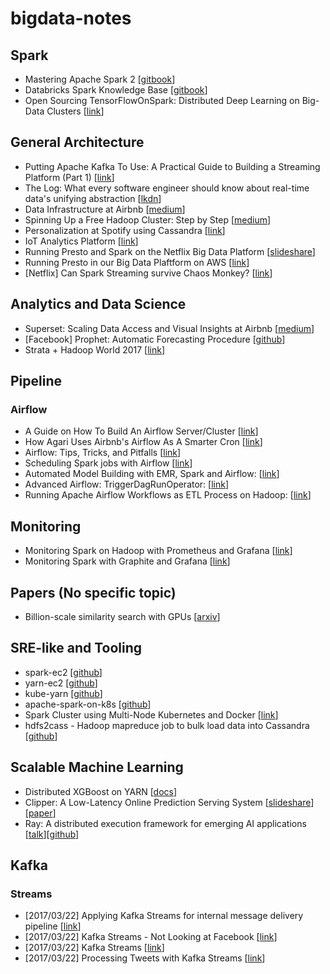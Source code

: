 # bigdata-notes

## Spark

- Mastering Apache Spark 2 [[gitbook](https://www.gitbook.com/book/jaceklaskowski/mastering-apache-spark/details)]
- Databricks Spark Knowledge Base [[gitbook](https://www.gitbook.com/book/databricks/databricks-spark-knowledge-base/details)]
- Open Sourcing TensorFlowOnSpark: Distributed Deep Learning on Big-Data Clusters [[link](https://yahoo.tumblr.com/post/157196637189/open-sourcing-tensorflowonspark-distributed-deep)]

## General Architecture

- Putting Apache Kafka To Use: A Practical Guide to Building a Streaming Platform (Part 1) [[link](https://www.confluent.io/blog/stream-data-platform-1/)]
- The Log: What every software engineer should know about real-time data's unifying abstraction [[lkdn](https://engineering.linkedin.com/distributed-systems/log-what-every-software-engineer-should-know-about-real-time-datas-unifying)]
- Data Infrastructure at Airbnb [[medium](https://medium.com/airbnb-engineering/data-infrastructure-at-airbnb-8adfb34f169c#.qf6fnbkxq)]
- Spinning Up a Free Hadoop Cluster: Step by Step [[medium](https://blog.insightdatascience.com/spinning-up-a-free-hadoop-cluster-step-by-step-c406d56bae42#.k30g6iamd)]
- Personalization at Spotify using Cassandra [[link](https://labs.spotify.com/2015/01/09/personalization-at-spotify-using-cassandra/)]
- IoT Analytics Platform [[link](https://blog.codecentric.de/en/2016/07/iot-analytics-platform/)]
- Running Presto and Spark on the Netflix Big Data Platform [[slideshare](https://www.slideshare.net/AmazonWebServices/bdt303-running-spark-and-presto-on-the-netflix-big-data-platform)]
- Running Presto in our Big Data Plaftform on AWS [[link](http://techblog.netflix.com/2014/10/using-presto-in-our-big-data-platform.html)]
- [Netflix] Can Spark Streaming survive Chaos Monkey? [[link](http://techblog.netflix.com/2015/03/can-spark-streaming-survive-chaos-monkey.html)]

## Analytics and Data Science

- Superset: Scaling Data Access and Visual Insights at Airbnb [[medium](https://medium.com/airbnb-engineering/superset-scaling-data-access-and-visual-insights-at-airbnb-3ce3e9b88a7f#.qprvofuypu)]
- [Facebook] Prophet: Automatic Forecasting Procedure [[github](https://github.com/facebookincubator/prophet)]
- Strata + Hadoop World 2017 [[link](https://www.safaribooksonline.com/library/view/strata-hadoop/9781491976166/?utm_source=newsite&utm_medium=content&utm_campaign=lgen&utm_content=michael-jordan-strata-sj-keynote-video-post-top-cta)]

## Pipeline

### Airflow

- A Guide on How To Build An Airflow Server/Cluster [[link](https://stlong0521.github.io/20161023%20-%20Airflow.html)]
- How Agari Uses Airbnb's Airflow As A Smarter Cron [[link](http://highscalability.com/blog/2015/9/3/how-agari-uses-airbnbs-airflow-as-a-smarter-cron.html)]
- Airflow: Tips, Tricks, and Pitfalls [[link](https://medium.com/handy-tech/airflow-tips-tricks-and-pitfalls-9ba53fba14eb#.efdfqp58p)]
- Scheduling Spark jobs with Airflow [[link](https://blog.insightdatascience.com/scheduling-spark-jobs-with-airflow-4c66f3144660#.3iqu1n40e)]
- Automated Model Building with EMR, Spark and Airflow: [[link](https://www.agari.com/automated-model-building-emr-spark-airflow/)]
- Advanced Airflow: TriggerDagRunOperator: [[link](https://www.linkedin.com/pulse/airflow-lesson-1-triggerdagrunoperator-siddharth-anand)]
- Running Apache Airflow Workflows as ETL Process on Hadoop: [[link](https://www.slideshare.net/RobertSanders49/running-apache-airflow-workflows-as-etl-processes-on-hadoop)]

## Monitoring

- Monitoring Spark on Hadoop with Prometheus and Grafana [[link](http://rokroskar.github.io/monitoring-spark-on-hadoop-with-prometheus-and-grafana.html)]
- Monitoring Spark with Graphite and Grafana [[link](http://www.hammerlab.org/2015/02/27/monitoring-spark-with-graphite-and-grafana/)]


## Papers (No specific topic)

- Billion-scale similarity search with GPUs [[arxiv](https://arxiv.org/pdf/1702.08734.pdf)]

## SRE-like and Tooling

- spark-ec2 [[github](https://github.com/amplab/spark-ec2)]
- yarn-ec2 [[github](https://github.com/tqchen/yarn-ec2)]
- kube-yarn [[github](https://github.com/Comcast/kube-yarn)]
- apache-spark-on-k8s [[github](https://github.com/apache-spark-on-k8s/spark)]
- Spark Cluster using Multi-Node Kubernetes and Docker [[link](https://datasterix.com/2016/09/03/spark-cluster-using-multi-node-kubernetes-and-docker/)]
- hdfs2cass - Hadoop mapreduce job to bulk load data into Cassandra [[github](https://github.com/spotify/hdfs2cass)]

## Scalable Machine Learning

- Distributed XGBoost on YARN [[docs](https://xgboost.readthedocs.io/en/latest/tutorials/aws_yarn.html)]
- Clipper: A Low-Latency Online Prediction Serving System [[slideshare](https://www.slideshare.net/SparkSummit/clipper-a-lowlatency-online-prediction-serving-system-spark-summit-east-talk-by-dan-crankshaw)][[paper](https://rise.cs.berkeley.edu/wp-content/uploads/2017/02/clipper_final.pdf)]
- Ray: A distributed execution framework for emerging AI applications [[talk](https://www.oreilly.com/ideas/ray-a-distributed-execution-framework-for-emerging-ai-applications-full-keynote-post)][[github](https://github.com/ray-project/ray)]
## Kafka

### Streams

- [2017/03/22] Applying Kafka Streams for internal message delivery pipeline [[link](http://developers.linecorp.com/blog/?p=3960)]
- [2017/03/22] Kafka Streams - Not Looking at Facebook [[link](https://timothyrenner.github.io/engineering/2016/08/11/kafka-streams-not-looking-at-facebook.html)]
- [2017/03/22] Kafka Streams [[link](https://www.confluent.io/blog/introducing-kafka-streams-stream-processing-made-simple/)]
- [2017/03/22] Processing Tweets with Kafka Streams [[link](https://www.madewithtea.com/processing-tweets-with-kafka-streams.html)] 
